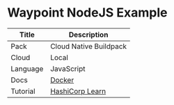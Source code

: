 # Waypoint NodeJS Example

|Title|Description|
|---|---|
|Pack|Cloud Native Buildpack|
|Cloud|Local|
|Language|JavaScript|
|Docs|[Docker](https://www.waypointproject.io/plugins/docker)|
|Tutorial|[HashiCorp Learn](https://learn.hashicorp.com/tutorials/waypoint/get-started-docker)|
